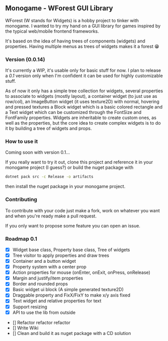﻿## Monogame - WForest GUI Library

WForest (W stands for Widgets) is a hobby project to tinker with monogame. I wanted to try my hand on a GUI library for games
inspired by the typical web/mobile frontend frameworks.
 
It's based on the idea of having trees of components (widgets) and properties.
Having multiple menus as trees of widgets makes it a forest 😁

### Version (0.0.14)
It's currently a WIP, it's usable only for basic stuff for now. 
I plan to release a *0.1* version only when I'm confident it can be used
for highly customizable stuff.

As of now it only has a simple tree collection for widgets, 
several properties to associate to widgets (mostly layout), 
a container widget (to just use as row/col), 
an ImageButton widget (it uses texture2D) with normal, hovering and pressed textures 
a Block widget which is a basic colored 
rectangle and a Text widget which can be customized through the FontSize and FontFamily properties. 
Widgets are inheritable to create custom ones, as well as the properties, 
but the core idea to create complex widgets is to do it by building a tree of widgets and props.

### How to use it
Coming soon with version 0.1...

If you really want to try it out, clone this project 
and reference it in your monogame project (I guess?) or build the nuget package with
```bash
dotnet pack src -c Release -o artifacts
```
then install the nuget package in your monogame project.

### Contributing

To contribute with your code just make a fork, work on whatever you want and when you're ready make a pull request.

If you only want to propose some feature you can open an issue.

### Roadmap 0.1

- [x] Widget base class, Property base class, Tree of widgets
- [x] Tree visitor to apply properties and draw trees
- [x] Container and a button widget
- [x] Property system with a center prop 
- [x] Action properties for mouse (onEnter, onExit, onPress, onRelease)
- [x] Margin and justify/item properties
- [x] Border and rounded props 
- [x] Basic widget ui block (A simple generated texture2D)
- [x] Draggable property and FixX/FixY to make x/y axis fixed 
- [x] Text widget and relative properties for text
- [x] Support resizing
- [x] API to use the lib from outside
- [] Refactor refactor refactor
- [] Write Wiki
- [] Clean and build it as nuget package with a CD solution

